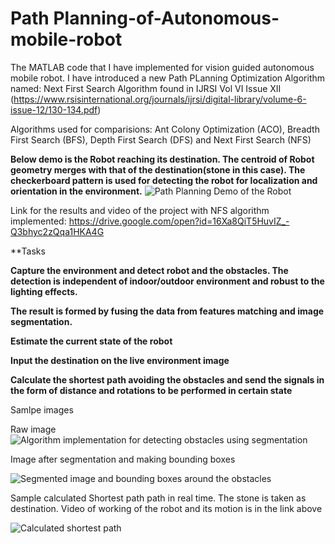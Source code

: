 # Path Planning-of-Autonomous-mobile-robot
The MATLAB code that I have implemented for vision guided autonomous mobile robot. 
I have introduced a new Path PLanning Optimization Algorithm named: Next First Search Algorithm found in IJRSI Vol VI Issue XII (https://www.rsisinternational.org/journals/ijrsi/digital-library/volume-6-issue-12/130-134.pdf)

Algorithms used for comparisions: Ant Colony Optimization (ACO), Breadth First Search (BFS), Depth First Search (DFS) and Next First Search (NFS)


**Below demo is the Robot reaching its destination. The centroid of Robot geometry merges with that of the destination(stone in this case). The checkerboard pattern is used for detecting the robot for localization and orientation in the environment.** 
 ![Path Planning Demo of the Robot ]( https://github.com/dhaval491/Path-Planning-of-Autonomous-mobile-robot/blob/master/Demo_path_PLanning.gif)


Link for the results and video of the project with NFS algorithm implemented: https://drive.google.com/open?id=16Xa8QiT5HuvIZ_-Q3bhyc2zQqa1HKA4G

**Tasks

**Capture the environment and detect robot and the obstacles. The detection is independent of indoor/outdoor environment and robust to the lighting effects.**

**The result is formed by fusing the data from features matching and image segmentation.**

**Estimate the current state of the robot**

**Input the destination on the live environment image**

**Calculate the shortest path avoiding the obstacles and send the signals in the form of distance and rotations to be performed in certain state**

Samlpe images

Raw image
![Algorithm implementation for detecting obstacles using segmentation](https://github.com/dhaval491/Path-Planning-of-Autonomous-mobile-robot/blob/master/IMG_20171231_090649.jpg)

Image after segmentation and making bounding boxes

![Segmented image and bounding boxes around the obstacles](https://github.com/dhaval491/Path-Planning-of-Autonomous-mobile-robot/blob/master/IMG_20171231_090631.jpg)

Sample calculated Shortest path path in real time. The stone is taken as destination. Video of working of the robot and its motion is in the link above

![Calculated shortest path](https://github.com/dhaval491/Path-Planning-of-Autonomous-mobile-robot/blob/master/path%20planing1.jpg)


